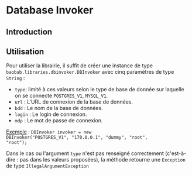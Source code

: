 # Database Invoker
## Introduction
 
## Utilisation
Pour utiliser la librairie, il suffit de créer une instance de type <code>baobab.libraries.dbinvoker.DBInvoker</code> 
avec cinq paramètres de type <code>String</code>  : 
* <code>type</code>: limité à ces valeurs selon le type de base de donnée sur laquelle on se connecte 
<code>POSTGRES_V1</code>, <code>MYSQL_V1</code>.
* <code>url</code> : L'URL de connexion de la base de données.
* <code>bdd</code> : Le nom de la base de données.
* <code>login</code> : Le login de connexion.
* <code>mdp</code> : Le mot de passe de connexion.

<u>Exemple</u> : <code>DBInvoker invoker = new DBInvoker("POSTGRES_V1", "170.0.0.1", "dummy", "root", "root");</code>

Dans le cas ou l'argument <code>type</code> n'est pas renseigné correctement (c'est-à-dire : pas dans les valeurs 
proposées), la méthode retourne une <code>Exception</code> de type <code>IllegalArgumentException</code> 